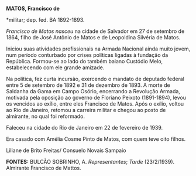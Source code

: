 **MATOS, Francisco de**

\*militar; dep. fed. BA 1892-1893.

*Francisco de Matos nasceu* na cidade de Salvador em 27 de setembro de
1864, filho de José Antônio de Matos e de Leopoldina Silvéria de Matos.

Iniciou suas atividades profissionais na Armada Nacional ainda muito
jovem, num período conturbado por crises políticas ligadas à fundação da
República. Formou-se ao lado do também baiano Custódio Melo,
estabelecendo com ele grande amizade.

Na política, fez curta incursão, exercendo o mandato de deputado federal
entre 5 de setembro de 1892 e 31 de dezembro de 1893. A morte de
Saldanha da Gama em Campo Osório, encerrando a Revolução Armada,
motivada pela oposição ao governo de Floriano Peixoto (1891-1894), levou
os vencidos ao exílio, entre eles Francisco de Matos. Após o exílio,
voltou ao Rio de Janeiro, retomou a carreira militar e chegou ao posto
de almirante, no qual foi reformado.

Faleceu na cidade do Rio de Janeiro em 22 de fevereiro de 1939.

Era casado com Amélia Cosme Pinto de Matos, com quem teve oito filhos.

Liliane de Brito Freitas/ Consuelo Novais Sampaio

**FONTES:** BULCÃO SOBRINHO, A. *Representantes*; *Tarde* (23/2/1939).
Almirante Francisco de Mattos.
